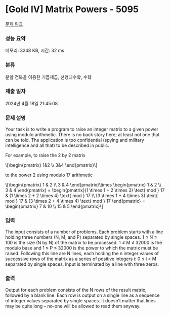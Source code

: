 # [Gold IV] Matrix Powers - 5095 

[문제 링크](https://www.acmicpc.net/problem/5095) 

### 성능 요약

메모리: 3248 KB, 시간: 32 ms

### 분류

분할 정복을 이용한 거듭제곱, 선형대수학, 수학

### 제출 일자

2024년 4월 18일 21:45:08

### 문제 설명

<p>Your task is to write a program to raise an integer matrix to a given power using modulo arithmetic. There is no back story here; at least not one that can be told. The application is too confidential (spying and military intelligence and all that) to be described in public.</p>

<p>For example, to raise the 2 by 2 matrix </p>

<p>\[\begin{pmatrix}  1&2  \\  3&4  \end{pmatrix}\]</p>

<p>to the power 2 using modulo 17 arithmetic </p>

<p>\[\begin{pmatrix} 1 & 2 \\ 3 & 4 \end{pmatrix}\times \begin{pmatrix} 1 & 2 \\ 3 & 4 \end{pmatrix} = \begin{pmatrix}(1 \times 1 + 2 \times 3) \text{ mod } 17 & (1 \times 2 + 2 \times 4) \text{ mod } 17 \\ (3 \times 1 + 4 \times 3) \text{ mod } 17 & (3 \times 2 + 4 \times 4) \text{ mod } 17  \end{pmatrix} = \begin{pmatrix} 7 & 10 \\ 15 & 5 \end{pmatrix}\]</p>

### 입력 

 <p>The input consists of a number of problems. Each problem starts with a line holding three numbers (N, M, and P) separated by single spaces. 1 ≤ N ≤ 100 is the size (N by N) of the matrix to be processed. 1 ≤ M ≤ 32000 is the modulo base and 1 ≤ P ≤ 32000 is the power to which the matrix must be raised. Following this line are N lines, each holding the n integer values of successive rows of the matrix as a series of positive integers i: 0 ≤ i < M separated by single spaces. Input is terminated by a line with three zeros.</p>

### 출력 

 <p>Output for each problem consists of the N rows of the result matrix, followed by a blank line. Each row is output on a single line as a sequence of integer values separated by single spaces. It doesn’t matter that lines may be quite long – no-one will be allowed to read them anyway.</p>

